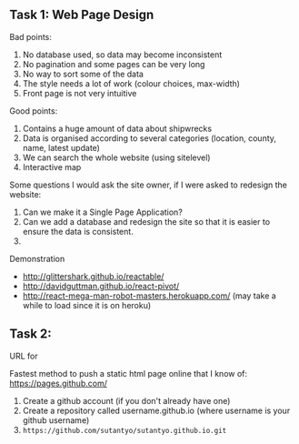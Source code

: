## Task 1: Web Page Design

Bad points:
1. No database used, so data may become inconsistent
2. No pagination and some pages can be very long
3. No way to sort some of the data
3. The style needs a lot of work (colour choices, max-width)
4. Front page is not very intuitive 

Good points:
1. Contains a huge amount of data about shipwrecks
2. Data is organised according to several categories (location, county, name, latest update)
3. We can search the whole website (using sitelevel)
4. Interactive map

Some questions I would ask the site owner, if I were asked to redesign the website:
1. Can we make it a Single Page Application?
2. Can we add a database and redesign the site so that it is easier to ensure the data is consistent.
3. 


Demonstration
- http://glittershark.github.io/reactable/
- http://davidguttman.github.io/react-pivot/
- http://react-mega-man-robot-masters.herokuapp.com/ (may take a while to load since it is on heroku)

## Task 2: 

URL for 

<!--- https://docs.google.com/spreadsheets/d/1rITg1dMFxiWvyqS7yiB0EAdHsIMDSy3JKpd4eluPMAM/edit?usp=sharing --->

<!--- https://docs.google.com/spreadsheets/d/13ah9vGCjvwVBv19lz75YDn5uJcxFYcmAtMPqkBk0qkY/edit?usp=sharing --->

<!--- https://docs.google.com/spreadsheets/d/1FohWsxPJcjo-gw9xAb4m7kvPQ0YnVBpDaoLBn95FVVc/edit?usp=sharing --->

Fastest method to push a static html page online that I know of: https://pages.github.com/

1. Create a github account (if you don't already have one)
2. Create a repository called username.github.io (where username is your github username)
3. `https://github.com/sutantyo/sutantyo.github.io.git`
